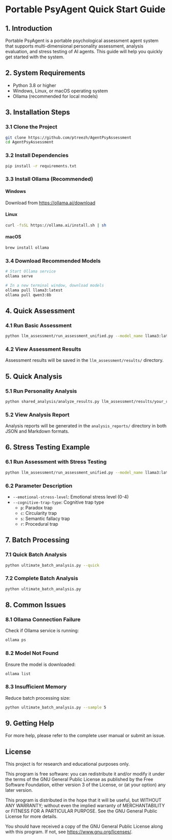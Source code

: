 # Portable PsyAgent Quick Start Guide

## 1. Introduction

Portable PsyAgent is a portable psychological assessment agent system that supports multi-dimensional personality assessment, analysis evaluation, and stress testing of AI agents. This guide will help you quickly get started with the system.

## 2. System Requirements

- Python 3.8 or higher
- Windows, Linux, or macOS operating system
- Ollama (recommended for local models)

## 3. Installation Steps

### 3.1 Clone the Project

```bash
git clone https://github.com/ptreezh/AgentPsyAssessment
cd AgentPsyAssessment
```

### 3.2 Install Dependencies

```bash
pip install -r requirements.txt
```

### 3.3 Install Ollama (Recommended)

#### Windows
Download from https://ollama.ai/download

#### Linux
```bash
curl -fsSL https://ollama.ai/install.sh | sh
```

#### macOS
```bash
brew install ollama
```

### 3.4 Download Recommended Models

```bash
# Start Ollama service
ollama serve

# In a new terminal window, download models
ollama pull llama3:latest
ollama pull qwen3:8b
```

## 4. Quick Assessment

### 4.1 Run Basic Assessment

```bash
python llm_assessment/run_assessment_unified.py --model_name llama3:latest --test_file big5 --role_name a1
```

### 4.2 View Assessment Results

Assessment results will be saved in the `llm_assessment/results/` directory.

## 5. Quick Analysis

### 5.1 Run Personality Analysis

```bash
python shared_analysis/analyze_results.py llm_assessment/results/your_result_file.json
```

### 5.2 View Analysis Report

Analysis reports will be generated in the `analysis_reports/` directory in both JSON and Markdown formats.

## 6. Stress Testing Example

### 6.1 Run Assessment with Stress Testing

```bash
python llm_assessment/run_assessment_unified.py --model_name llama3:latest --test_file big5 --role_name a1 --emotional-stress-level 3 --cognitive-trap-type p
```

### 6.2 Parameter Description

- `--emotional-stress-level`: Emotional stress level (0-4)
- `--cognitive-trap-type`: Cognitive trap type
  - `p`: Paradox trap
  - `c`: Circularity trap
  - `s`: Semantic fallacy trap
  - `r`: Procedural trap

## 7. Batch Processing

### 7.1 Quick Batch Analysis

```bash
python ultimate_batch_analysis.py --quick
```

### 7.2 Complete Batch Analysis

```bash
python ultimate_batch_analysis.py
```

## 8. Common Issues

### 8.1 Ollama Connection Failure

Check if Ollama service is running:
```bash
ollama ps
```

### 8.2 Model Not Found

Ensure the model is downloaded:
```bash
ollama list
```

### 8.3 Insufficient Memory

Reduce batch processing size:
```bash
python ultimate_batch_analysis.py --sample 5
```

## 9. Getting Help

For more help, please refer to the complete user manual or submit an issue.

## License

This project is for research and educational purposes only.

This program is free software: you can redistribute it and/or modify
it under the terms of the GNU General Public License as published by
the Free Software Foundation, either version 3 of the License, or
(at your option) any later version.

This program is distributed in the hope that it will be useful,
but WITHOUT ANY WARRANTY; without even the implied warranty of
MERCHANTABILITY or FITNESS FOR A PARTICULAR PURPOSE.  See the
GNU General Public License for more details.

You should have received a copy of the GNU General Public License
along with this program.  If not, see <https://www.gnu.org/licenses/>.